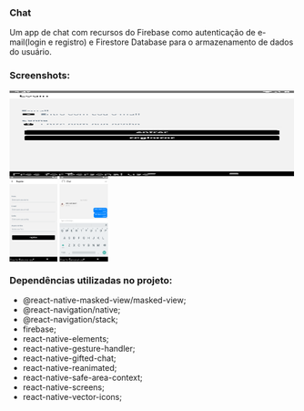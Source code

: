### Chat

Um app de chat com recursos do Firebase como autenticação de e-mail(login e registro) e Firestore Database para o armazenamento de dados do usuário.

### Screenshots:

<div style='display: inline_block'>
     <img style='height:150px' align='center' width="500" height="600" alt='image' src='https://github.com/bgomes107/Chat/blob/main/screenshots/screenshot-2022-08-24_18.42.17.729.png'/>
    <img style='height:150px' align='center' alt='image' src='https://github.com/bgomes107/Chat/blob/main/screenshots/screenshot-2022-08-24_18.42.44.937.png'/>
    <img style='height:150px' align='center' alt='image' src='https://github.com/bgomes107/Chat/blob/main/screenshots/screenshot-2022-08-24_18.45.31.69.png'/>
</div>

### Dependências utilizadas no projeto:

<ul>
    <li>@react-native-masked-view/masked-view;</li>
    <li>@react-navigation/native;</li>
    <li>@react-navigation/stack;</li>
    <li>firebase;</li>
    <li>react-native-elements;</li>
    <li>react-native-gesture-handler;</li>
    <li>react-native-gifted-chat;</li>
    <li>react-native-reanimated;</li>
    <li>react-native-safe-area-context;</li>
    <li>react-native-screens;</li>
    <li>react-native-vector-icons;</li>
</ul> 
